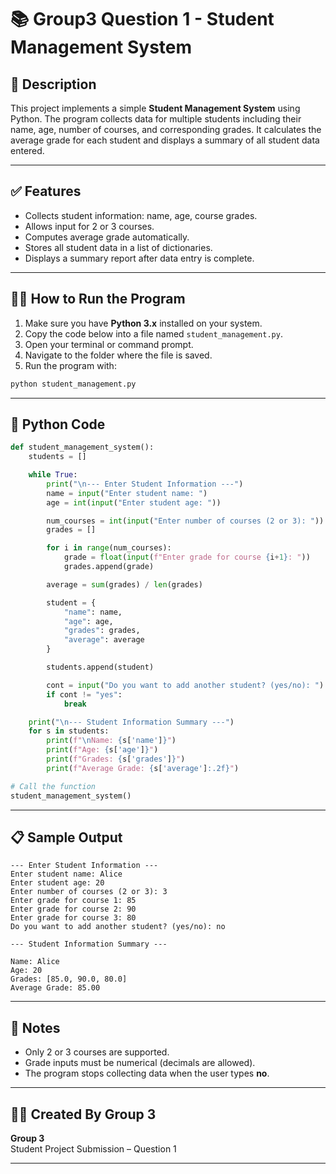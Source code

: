 
# 📚 Group3 Question 1 - Student Management System

## 📌 Description

This project implements a simple **Student Management System** using Python. The program collects data for multiple students including their name, age, number of courses, and corresponding grades. It calculates the average grade for each student and displays a summary of all student data entered.

---

## ✅ Features

- Collects student information: name, age, course grades.
- Allows input for 2 or 3 courses.
- Computes average grade automatically.
- Stores all student data in a list of dictionaries.
- Displays a summary report after data entry is complete.

---

## 🧑‍💻 How to Run the Program

1. Make sure you have **Python 3.x** installed on your system.
2. Copy the code below into a file named `student_management.py`.
3. Open your terminal or command prompt.
4. Navigate to the folder where the file is saved.
5. Run the program with:

```bash
python student_management.py
```

---

## 🧾 Python Code

```python
def student_management_system():
    students = []

    while True:
        print("\n--- Enter Student Information ---")
        name = input("Enter student name: ")
        age = int(input("Enter student age: "))

        num_courses = int(input("Enter number of courses (2 or 3): "))
        grades = []

        for i in range(num_courses):
            grade = float(input(f"Enter grade for course {i+1}: "))
            grades.append(grade)

        average = sum(grades) / len(grades)

        student = {
            "name": name,
            "age": age,
            "grades": grades,
            "average": average
        }

        students.append(student)

        cont = input("Do you want to add another student? (yes/no): ").lower()
        if cont != "yes":
            break

    print("\n--- Student Information Summary ---")
    for s in students:
        print(f"\nName: {s['name']}")
        print(f"Age: {s['age']}")
        print(f"Grades: {s['grades']}")
        print(f"Average Grade: {s['average']:.2f}")

# Call the function
student_management_system()
```

---

## 📋 Sample Output

```
--- Enter Student Information ---
Enter student name: Alice
Enter student age: 20
Enter number of courses (2 or 3): 3
Enter grade for course 1: 85
Enter grade for course 2: 90
Enter grade for course 3: 80
Do you want to add another student? (yes/no): no

--- Student Information Summary ---

Name: Alice
Age: 20
Grades: [85.0, 90.0, 80.0]
Average Grade: 85.00
```

---

## 📝 Notes

- Only 2 or 3 courses are supported.
- Grade inputs must be numerical (decimals are allowed).
- The program stops collecting data when the user types **no**.

---

## 👨‍🎓 Created By Group 3

**Group 3**  
Student Project Submission – Question 1

---
